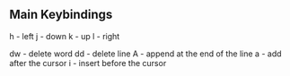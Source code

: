 ## Main Keybindings

h - left
j - down
k - up
l - right

dw - delete word
dd - delete line
A - append at the end of the line
a - add after the cursor
i - insert before the cursor

